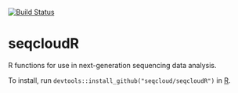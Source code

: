 [![Build Status](https://travis-ci.org/seqcloud/seqcloudR.svg?branch=master)](https://travis-ci.org/seqcloud/seqcloudR)

# seqcloudR
R functions for use in next-generation sequencing data analysis.

To install, run `devtools::install_github("seqcloud/seqcloudR")` in [R](https://www.r-project.org).
